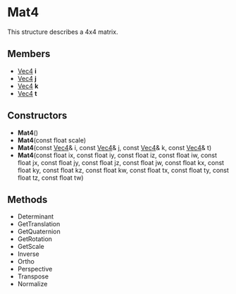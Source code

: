 # Mat4 #
This structure describes a 4x4 matrix.
## Members ##
- [Vec4](API_Vec4) **i**
- [Vec4](API_Vec4) **j**
- [Vec4](API_Vec4) **k**
- [Vec4](API_Vec4) **t**
## Constructors ##
- **Mat4**()
- **Mat4**(const float scale)
- **Mat4**(const [Vec4](API_Vec4)& i, const [Vec4](API_Vec4)& j, const [Vec4](API_Vec4)& k, const [Vec4](API_Vec4)& t)
- **Mat4**(const float ix, const float iy, const float iz, const float iw, const float jx, const float jy, const float jz, const float jw, const float kx, const float ky, const float kz, const float kw, const float tx, const float ty, const float tz, const float tw)



## Methods ##
- Determinant
- GetTranslation
- GetQuaternion
- GetRotation
- GetScale
- Inverse
- Ortho
- Perspective
- Transpose
- Normalize
